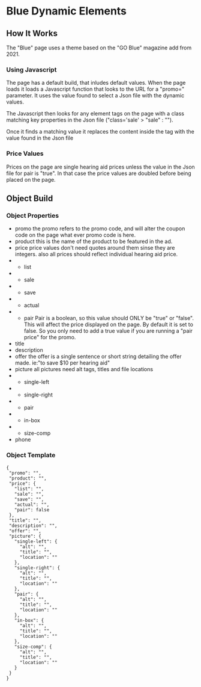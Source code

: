 # Blue Dynamic Elements

## How It Works

The "Blue" page uses a theme based on the "GO Blue" magazine add from 2021.

### Using Javascript

The page has a default build, that inludes default values. When the page loads it loads a Javascript function that looks to the URL for a "promo=" parameter. It uses the value found to select a Json file with the dynamic values.

The Javascript then looks for any element tags on the page with a class matching key properties in the Json file ("class='sale' > "sale" : "").

Once it finds a matching value it replaces the content inside the tag with the value found in the Json file

### Price Values

Prices on the page are single hearing aid prices unless the value in the Json file for pair is "true". In that case the price values are doubled before being placed on the page.

## Object Build

### Object Properties

- promo
  the promo refers to the promo code, and will alter the coupon code on the page what ever promo code is here.
- product
  this is the name of the product to be featured in the ad.
- price
  price values don't need quotes around them sinse they are integers. also all prices should reflect individual hearing aid price.
- - list
- - sale
- - save
- - actual
- - pair
    Pair is a boolean, so this value should ONLY be "true" or "false". This will affect the price displayed on the page. By default it is set to false. So you only need to add a true value if you are running a "pair price" for the promo.
- title
- description
- offer
  the offer is a single sentence or short string detailing the offer made. ie:"to save $10 per hearing aid"
- picture
  all pictures need alt tags, titles and file locations
- - single-left
- - single-right
- - pair
- - in-box
- - size-comp
- phone

### Object Template

```
{
 "promo": "",
 "product": "",
 "price": {
   "list": "",
   "sale": "",
   "save": "",
   "actual": "",
   "pair": false
 },
 "title": "",
 "description": "",
 "offer": "",
 "picture": {
   "single-left": {
     "alt": "",
     "title": "",
     "location": ""
   },
   "single-right": {
     "alt": "",
     "title": "",
     "location": ""
   },
   "pair": {
     "alt": "",
     "title": "",
     "location": ""
   },
   "in-box": {
     "alt": "",
     "title": "",
     "location": ""
   },
   "size-comp": {
     "alt": "",
     "title": "",
     "location": ""
   }
 }
}

```
